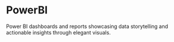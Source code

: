 # PowerBI
Power BI dashboards and reports showcasing data storytelling and actionable insights through elegant visuals.
